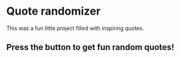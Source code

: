 ﻿# Quote randomizer
 This was a fun little project filled with inspiring quotes.
 ## Press the button to get fun random quotes!
 
